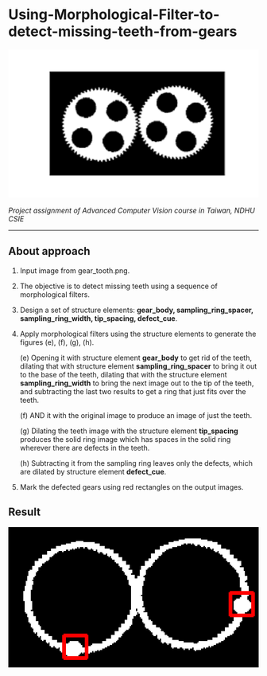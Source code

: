 # Using-Morphological-Filter-to-detect-missing-teeth-from-gears

![image](docs/images/gear_tooth.png)

_Project assignment of Advanced Computer Vision course in Taiwan, NDHU CSIE_

---
## About approach

1. Input image from gear_tooth.png.
2. The objective is to detect missing teeth using a sequence of morphological filters.
3. Design a set of structure elements: **gear_body, sampling_ring_spacer, sampling_ring_width, tip_spacing, defect_cue**.
4. Apply morphological filters using the structure elements to generate the figures (e), (f), (g), (h).

    (e) Opening it with structure element **gear_body** to get rid of the teeth, dilating that with structure element **sampling_ring_spacer** to bring it out to the base of the teeth, dilating that with the structure element **sampling_ring_width** to bring the next image out to the tip of the teeth, and subtracting the last two results to get a ring that just fits over the teeth.

    (f) AND it with the original image to produce an image of just the teeth.

    (g) Dilating the teeth image with the structure element **tip_spacing** produces the solid ring image which has spaces in the solid ring wherever there are defects in the teeth.

    (h) Subtracting it from the sampling ring leaves only the defects, which are dilated by structure element **defect_cue**.

5. Mark the defected gears using red rectangles on the output images.

## Result

![image](Result.png)
